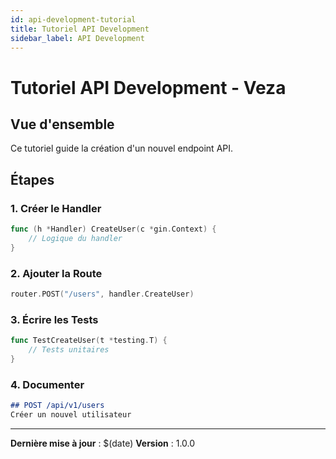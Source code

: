 ```yaml
---
id: api-development-tutorial
title: Tutoriel API Development
sidebar_label: API Development
---
```


# Tutoriel API Development - Veza

## Vue d'ensemble

Ce tutoriel guide la création d'un nouvel endpoint API.

## Étapes

### 1. Créer le Handler
```go
func (h *Handler) CreateUser(c *gin.Context) {
    // Logique du handler
}
```

### 2. Ajouter la Route
```go
router.POST("/users", handler.CreateUser)
```

### 3. Écrire les Tests
```go
func TestCreateUser(t *testing.T) {
    // Tests unitaires
}
```

### 4. Documenter
```markdown
## POST /api/v1/users
Créer un nouvel utilisateur
```

---

**Dernière mise à jour** : $(date)
**Version** : 1.0.0 